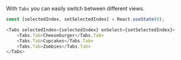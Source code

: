 With `Tabs` you can easily switch between different views.

```javascript
const [selectedIndex, setSelectedIndex] = React.useState(0);

<Tabs selectedIndex={selectedIndex} onSelect={setSelectedIndex}>
    <Tabs.Tab>Cheeseburger</Tabs.Tab>
    <Tabs.Tab>Cupcakes</Tabs.Tab>
    <Tabs.Tab>Zombies</Tabs.Tab>
</Tabs>
```
